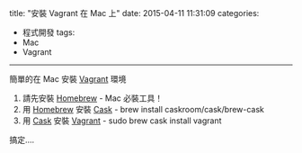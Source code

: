 title: "安裝 Vagrant 在 Mac 上"
date: 2015-04-11 11:31:09
categories:
- 程式開發
tags:
- Mac
- Vagrant
---

簡單的在 Mac 安裝 [Vagrant] 環境

<!--more-->

1. 請先安裝 [Homebrew] - Mac 必裝工具！
2. 用 [Homebrew] 安裝 [Cask] - brew install caskroom/cask/brew-cask
3. 用 [Cask] 安裝 [Vagrant] - sudo brew cask install vagrant

搞定....

[Vagrant]: https://www.vagrantup.com/
[Homebrew]: http://brew.sh
[Cask]: http://caskroom.io/